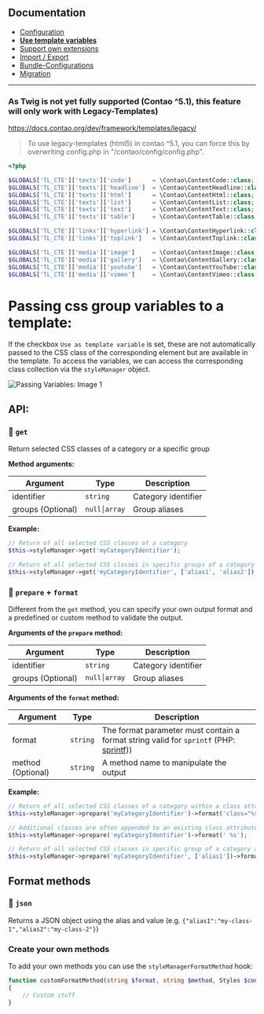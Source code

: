 ## Documentation
- [Configuration](CONFIGURATION.md)
- __[Use template variables](TEMPLATE_VARIABLES.md)__
- [Support own extensions](SUPPORT.md)
- [Import / Export](IMPORT_EXPORT.md)
- [Bundle-Configurations](BUNDLE_CONFIG.md)
- [Migration](docs/MIGRATE.md)

---

### As Twig is not yet fully supported (Contao ^5.1), this feature will only work with Legacy-Templates)
https://docs.contao.org/dev/framework/templates/legacy/

> To use legacy-templates (html5) in contao ^5.1, you can force this by overwriting config.php in "/contao/config/config.php".
```php
<?php

$GLOBALS['TL_CTE']['texts']['code']      = \Contao\ContentCode::class;
$GLOBALS['TL_CTE']['texts']['headline']  = \Contao\ContentHeadline::class;
$GLOBALS['TL_CTE']['texts']['html']      = \Contao\ContentHtml::class;
$GLOBALS['TL_CTE']['texts']['list']      = \Contao\ContentList::class;
$GLOBALS['TL_CTE']['texts']['text']      = \Contao\ContentText::class;
$GLOBALS['TL_CTE']['texts']['table']     = \Contao\ContentTable::class;

$GLOBALS['TL_CTE']['links']['hyperlink'] = \Contao\ContentHyperlink::class;
$GLOBALS['TL_CTE']['links']['toplink']   = \Contao\ContentToplink::class;

$GLOBALS['TL_CTE']['media']['image']     = \Contao\ContentImage::class;
$GLOBALS['TL_CTE']['media']['gallery']   = \Contao\ContentGallery::class;
$GLOBALS['TL_CTE']['media']['youtube']   = \Contao\ContentYouTube::class;
$GLOBALS['TL_CTE']['media']['vimeo']     = \Contao\ContentVimeo::class;
```

# Passing css group variables to a template:
If the checkbox `Use as template variable` is set, these are not automatically passed to the CSS class of the corresponding element but are available in the template.
To access the variables, we can access the corresponding class collection via the `styleManager` object.

![Passing Variables: Image 1](https://www.oveleon.de/share/github-assets/contao-component-style-manager/2.0/template-vars-list.png)

## API:
### 🔹 `get`
Return selected CSS classes of a category or a specific group

__Method arguments:__

| Argument          | Type           | Description         |
|-------------------|----------------|---------------------|
| identifier        | `string`       | Category identifier |
| groups (Optional) | `null׀array`   | Group aliases       |

__Example:__
```php
// Return of all selected CSS classes of a category
$this->styleManager->get('myCategoryIdentifier');

// Return of all selected CSS classes in specific groups of a category
$this->styleManager->get('myCategoryIdentifier', ['alias1', 'alias2']);
```

### 🔹 `prepare` + `format`
Different from the `get` method, you can specify your own output format and a predefined or custom method to validate the output.

__Arguments of the `prepare` method:__

| Argument          | Type           | Description         |
|-------------------|----------------|---------------------|
| identifier        | `string`       | Category identifier |
| groups (Optional) | `null׀array`   | Group aliases       |

__Arguments of the `format` method:__

| Argument          | Type     | Description                                                                                                                                 |
|-------------------|----------|---------------------------------------------------------------------------------------------------------------------------------------------|
| format            | `string` | The format parameter must contain a format string valid for `sprintf` (PHP: [sprintf](https://www.php.net/manual/de/function.sprintf.php))) |
| method (Optional) | `string` | A method name to manipulate the output                                                                                                      |

__Example:__
```php
// Return of all selected CSS classes of a category within a class attribute
$this->styleManager->prepare('myCategoryIdentifier')->format('class="%s"');

// Additional classes are often appended to an existing class attribute. In this case, unnecessary if-else statements can be avoided by appending a space character if a value exists.
$this->styleManager->prepare('myCategoryIdentifier')->format(' %s');

// Return of all selected CSS classes in specific group of a category as json within a data attribute
$this->styleManager->prepare('myCategoryIdentifier', ['alias1'])->format("data-slider='%s'", 'json');
```

## Format methods
### 🔸 `json`
Returns a JSON object using the alias and value (e.g. `{"alias1":"my-class-1","alias2":"my-class-2"}`)

### Create your own methods
To add your own methods you can use the `styleManagerFormatMethod` hook:

```php
function customFormatMethod(string $format, string $method, Styles $context): string
{
    // Custom stuff
}
```
